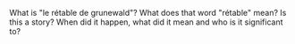 What is "le rétable de grunewald"? What does that word "rétable" mean? Is this a story? When did it happen, what did it mean and who is it significant to?
